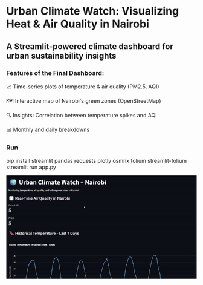 # Urban Climate Watch: Visualizing Heat & Air Quality in Nairobi
## A Streamlit-powered climate dashboard for urban sustainability insights

### Features of the Final Dashboard:
📈 Time-series plots of temperature & air quality (PM2.5, AQI)

🗺️ Interactive map of Nairobi's green zones (OpenStreetMap)

🔍 Insights: Correlation between temperature spikes and AQI

📊 Monthly and daily breakdowns

### Run
pip install streamlit pandas requests plotly osmnx folium streamlit-folium
streamlit run app.py

![Output](media\output.gif)
